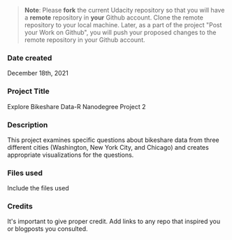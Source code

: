 >**Note**: Please **fork** the current Udacity repository so that you will have a **remote** repository in **your** Github account. Clone the remote repository to your local machine. Later, as a part of the project "Post your Work on Github", you will push your proposed changes to the remote repository in your Github account.

### Date created
December 18th, 2021

### Project Title
Explore Bikeshare Data-R Nanodegree Project 2

### Description
This project examines specific questions about bikeshare data from three different cities (Washington, New York City, and Chicago) and creates appropriate visualizations for the questions. 

### Files used
Include the files used

### Credits
It's important to give proper credit. Add links to any repo that inspired you or blogposts you consulted.

